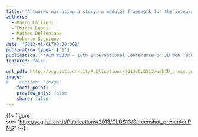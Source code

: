 ```yaml
---
title: 'Artworks narrating a story: a modular framework for the integrated presentation of three-dimensional and textual contents'
authors:
  - Marco Callieri
  - Chiara Leoni
  - Matteo Dellepiane
  - Roberto Scopigno
date: '2013-01-01T00:00:00Z'
publication_types: ['1']
publication: '*ACM WEB3D - 18th International Conference on 3D Web Technology*'
featured: false

url_pdf: http://vcg.isti.cnr.it/Publications/2013/CLDS13/web3D_cross.pdf
image:
#    caption: 'Image'
    focal_point: ''
    preview_only: false
    share: false
---
```

{{< figure src="http://vcg.isti.cnr.it/Publications/2013/CLDS13/Screenshot_presenter.PNG" >}}
